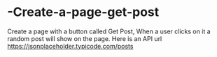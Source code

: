 # -Create-a-page-get-post
Create a page with a button called Get Post, When a user clicks on it a random post will show on the page. Here is an API url  https://jsonplaceholder.typicode.com/posts
